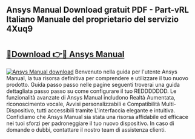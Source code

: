 ## Ansys Manual Download gratuit PDF - Part-vRL Italiano Manuale del proprietario del servizio 4Xuq9

# <h2><a href="http://df9utk.blite.top/?on=Ansys+Manual">🔗Download 👉🔴 Ansys Manual</a></h2>

[![Ansys Manual download](https://i.imgur.com/lujVjoI.png)](http://df9utk.blite.top/?on=Ansys+Manual)
Benvenuto nella guida per l'utente Ansys Manual, la tua risorsa definitiva per comprendere e utilizzare il tuo nuovo prodotto. Guida passo passo nelle pagine seguenti troverai una guida dettagliata passo passo su come configurare il tuo REDDDDDDD. Le funzionalità avanzate di Ansys Manual includono Realtà Aumentata, riconoscimento vocale, Avvisi personalizzabili e Compatibilità Multi-Dispositivo, tutti accessibili tramite L'interfaccia elegante e intuitiva. Confidiamo che Ansys Manual sia stata una risorsa affidabile ed efficace nei tuoi sforzi per padroneggiare il tuo nuovo dispositivo. In caso di domande o dubbi, contattare il nostro team di assistenza clienti.
